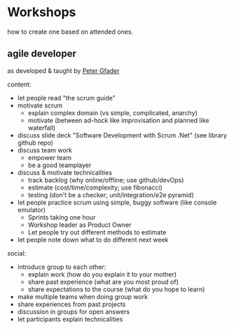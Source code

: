 # Workshops

how to create one based on attended ones.

## agile developer

as developed & taught by [Peter Gfader](https://www.gfader.com/)

content:

- let people read "the scrum guide"
- motivate scrum
  - explain complex domain (vs simple, complicated, anarchy)
  - motivate (between ad-hock like improvisation and planned like waterfall)
- discuss slide deck "Software Development with Scrum .Net" (see library github repo)
- discuss team work
  - empower team
  - be a good teamplayer
- discuss & motivate technicalities
  - track backlog (why online/offline; use github/devOps)
  - estimate (cost/time/complexity; use fibonacci)
  - testing (don't be a checker; unit/integration/e2e pyramid)
- let people practice scrum using simple, buggy software (like console emulator)
  - Sprints taking one hour
  - Workshop leader as Product Owner
  - Let people try out different methods to estimate
- let people note down what to do different next week

social:

- introduce group to each other:
  - explain work (how do you explain it to your mother)
  - share past experience (what are you most proud of)
  - share expectations to the course (what do you hope to learn)
- make multiple teams when doing group work
- share experiences from past projects
- discussion in groups for open answers
- let participants explain technicalities